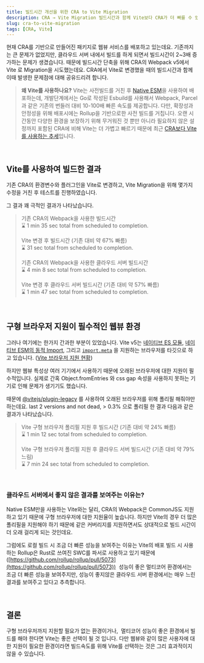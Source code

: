```yaml
---
title: 빌드시간 개선을 위한 CRA to Vite Migration
description: CRA → Vite Migration 빌드시간과 함께 Vite보다 CRA가 더 빠를 수 있는 상황에 대해 공유합니다.
slug: cra-to-vite-migration
tags: [CRA, Vite]
---
```


현재 CRA를 기반으로 만들어진 패키지로 웹뷰 서비스를 배포하고 있는데요. 기존까지는 큰 문제가 없었지만, 클라우드 서버 내에서 빌드를 하게 되면서 빌드시간이 2~3배 증가하는 문제가 생겼습니다. 때문에 빌드시간 단축을 위해 CRA의 Webpack v5에서 Vite 로 Migration을 시도했는데요. CRA에서 Vite로 변경했을 때의 빌드시간과 함께 이때 발생한 문제점에 대해 공유드리려 합니다.

> **왜 Vite를 사용하나요?**
> Vite는 사전빌드를 거친 후 [Native ESM](https://developer.mozilla.org/en-US/docs/Web/JavaScript/Guide/Modules)을 사용하여 배포하는데, 개발단계에서는 Go로 작성된 Esbuild를 사용해서 Webpack, Parcel과 같은 기존의 번들러 대비 10-100배 빠른 속도를 제공합니다. 다만, 확장성과 안정성을 위해 배포시에는 Rollup을 기반으로한 사전 빌드를 거칩니다.
> 오랜 시간동안 다양한 환경을 보장하기 위해 무거워진 것 뿐만 아니라 필요하지 않은 설정까지 포함된 CRA에 비해 Vite는 더 가볍고 빠르기 때문에 최근 [CRA보다 Vite를 사용하는 추세](https://github.com/reactjs/react.dev/pull/5487)입니다.

 <br />

## **Vite를 사용하여 빌드한 결과**

기존 CRA의 환경변수와 플러그인을 Vite로 변경하고, Vite Migration을 위해 몇가지 수정을 거친 후 테스트를 진행하였습니다.

그 결과 꽤 극적인 결과가 나타났습니다.

> 기존 CRA의 Webpack을 사용한 빌드시간 \
> ⌛️ 1 min 35 sec total from scheduled to completion.
>
> Vite 변경 후 빌드시간 (기존 대비 약 67% 빠름) \
> ⌛️ 31 sec total from scheduled to completion.
>
> 기존 CRA의 Webpack을 사용한 클라우드 서버 빌드시간 \
> ⌛️ 4 min 8 sec total from scheduled to completion.
>
> Vite 변경 후 클라우드 서버 빌드시간 (기존 대비 약 57% 빠름) \
> ⌛️ 1 min 47 sec total from scheduled to completion.

<br />

## **구형 브라우저 지원이 필수적인 웹뷰 환경**

그러나 여기에는 한가지 간과한 부분이 있었습니다. Vite v5는 [네이티브 ES 모듈](https://caniuse.com/es6-module), [네이티브 ESM의 동적 Import](https://caniuse.com/es6-module-dynamic-import), 그리고 [`import.meta`](https://caniuse.com/?search=import_meta) 을 지원하는 브라우저를 타깃으로 하고 있습니다. ([Vite 브라우저 지원 현황](https://ko.vitejs.dev/guide/build.html#browser-compatibility))

하지만 웹뷰 특성상 여러 기기에서 사용하기 때문에 오래된 브라우저에 대한 지원이 필수적입니다. 실제로 간혹 Object.fromEntries 와 css gap 속성을 사용하지 못하는 기기로 인해 문제가 생기기도 했습니다.

때문에 [@vitejs/plugin-legacy](https://github.com/vitejs/vite/tree/main/packages/plugin-legacy) 를 사용하여 오래된 브라우저를 위해 폴리필 해줘야만 하는데요. last 2 versions and not dead, > 0.3% 으로 폴리필 한 결과 다음과 같은 결과가 나타났습니다.

> Vite 구형 브라우저 폴리필 지원 후 빌드시간 (기존 대비 약 24% 빠름) \
> ⌛️ 1 min 12 sec total from scheduled to completion.
>
> Vite 구형 브라우저 폴리필 지원 후 클라우드 서버 빌드시간 (기존 대비 약 79% 느림) \
> ⌛️ 7 min 24 sec total from scheduled to completion.

<br />

### 클라우드 서버에서 좋지 않은 결과를 보여주는 이유는?

Native ESM만을 사용하는 Vite와는 달리, CRA의 Webpack은 CommonJS도 지원하고 있기 때문에 구형 브라우저에 대한 지원율이 높습니다. 하지만 Vite의 경우 더 많은 폴리필을 지원해야 하기 때문에 같은 커버리지를 지원하면서도 상대적으로 빌드 시간이 더 오래 걸리게 되는 것인데요.

그럼에도 로컬 빌드 시 조금 더 빠른 성능을 보여주는 이유는 Vite의 배포 빌드 시 사용하는 Rollup은 Rust로 쓰여진 SWC를 파서로 사용하고 있기 때문에([https://github.com/rollup/rollup/pull/5073](https://github.com/rollup/rollup/pull/5073))  성능이 좋은 멀티코어 환경에서는 조금 더 빠른 성능을 보여주지만, 성능이 좋지않은 클라우드 서버 환경에서는 매우 느린 결과를 보여주고 있다고 추측합니다.

<br />

## **결론**

구형 브라우저까지 지원할 필요가 없는 환경이거나,  멀티코어 성능이 좋은 환경에서 빌드를 해야 한다면 Vite는 좋은 선택이 될 것 입니다. 다만 웹뷰와 같이 많은 사용자에 대한 지원이 필요한 환경이라면 빌드속도를 위해 Vite를 선택하는 것은 그리 효과적이지 않을 수 있습니다.
